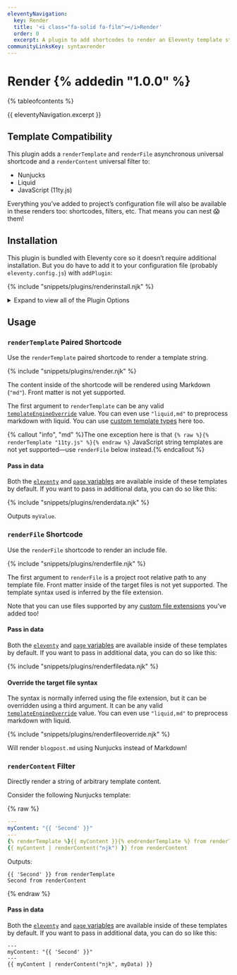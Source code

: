 ```yaml
---
eleventyNavigation:
  key: Render
  title: '<i class="fa-solid fa-film"></i>Render'
  order: 0
  excerpt: A plugin to add shortcodes to render an Eleventy template string (or file) inside of another template.
communityLinksKey: syntaxrender
---
```


# Render {% addedin "1.0.0" %}<!-- Beta 7 -->

{% tableofcontents %}

{{ eleventyNavigation.excerpt }}

## Template Compatibility

This plugin adds a `renderTemplate` and `renderFile` asynchronous universal shortcode and a `renderContent` universal filter to:

- Nunjucks
- Liquid
- JavaScript (11ty.js)

Everything you’ve added to project’s configuration file will also be available in these renders too: shortcodes, filters, etc. That means you can nest 😱 them!

## Installation

This plugin is bundled with Eleventy core so it doesn’t require additional installation. But you do have to add it to your configuration file (probably `eleventy.config.js`) with `addPlugin`:

{% include "snippets/plugins/renderinstall.njk" %}

<details>
  <summary>Expand to view all of the Plugin Options</summary>

{% include "snippets/plugins/renderinstall-advanced.njk" %}

</details>

## Usage

### `renderTemplate` Paired Shortcode

Use the `renderTemplate` paired shortcode to render a template string.

{% include "snippets/plugins/render.njk" %}

The content inside of the shortcode will be rendered using Markdown (`"md"`). Front matter is not yet supported.

The first argument to `renderTemplate` can be any valid [`templateEngineOverride`](/docs/languages/#templateengineoverride-examples) value. You can even use `"liquid,md"` to preprocess markdown with liquid. You can use [custom template types](/docs/languages/custom/) here too.

{% callout "info", "md" %}The one exception here is that `{% raw %}{% renderTemplate "11ty.js" %}{% endraw %}` JavaScript string templates are not yet supported—use `renderFile` below instead.{% endcallout %}

#### Pass in data

Both the [`eleventy`](/docs/data-eleventy-supplied/#eleventy-variable) and [`page` variables](/docs/data-eleventy-supplied/#page-variable) are available inside of these templates by default. If you want to pass in additional data, you can do so like this:

{% include "snippets/plugins/renderdata.njk" %}

Outputs `myValue`.

### `renderFile` Shortcode

Use the `renderFile` shortcode to render an include file.

{% include "snippets/plugins/renderfile.njk" %}

The first argument to `renderFile` is a project root relative path to any template file. Front matter inside of the target files is not yet supported. The template syntax used is inferred by the file extension.

Note that you can use files supported by any [custom file extensions](/docs/languages/custom/) you’ve added too!

#### Pass in data

Both the [`eleventy`](/docs/data-eleventy-supplied/#eleventy-variable) and [`page` variables](/docs/data-eleventy-supplied/#page-variable) are available inside of these templates by default. If you want to pass in additional data, you can do so like this:

{% include "snippets/plugins/renderfiledata.njk" %}

#### Override the target file syntax

The syntax is normally inferred using the file extension, but it can be overridden using a third argument. It can be any valid [`templateEngineOverride`](/docs/languages/#templateengineoverride-examples) value. You can even use `"liquid,md"` to preprocess markdown with liquid.

{% include "snippets/plugins/renderfileoverride.njk" %}

Will render `blogpost.md` using Nunjucks instead of Markdown!

### `renderContent` Filter

Directly render a string of arbitrary template content.

Consider the following Nunjucks template:

{% raw %}
```yaml
---
myContent: "{{ 'Second' }}"
---
{% renderTemplate %}{{ myContent }}{% endrenderTemplate %} from renderTemplate
{{ myContent | renderContent("njk") }} from renderContent
```

Outputs:

```
{{ 'Second' }} from renderTemplate
Second from renderContent
```
{% endraw %}

#### Pass in data

Both the [`eleventy`](/docs/data-eleventy-supplied/#eleventy-variable) and [`page` variables](/docs/data-eleventy-supplied/#page-variable) are available inside of these templates by default. If you want to pass in additional data, you can do so like this:

```
---
myContent: "{{ 'Second' }}"
---
{{ myContent | renderContent("njk", myData) }}
```

